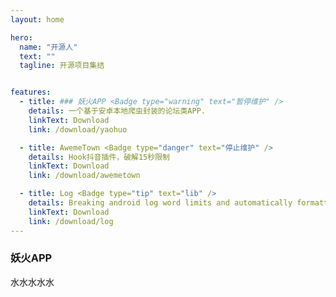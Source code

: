 ```yaml
---
layout: home

hero:
  name: "开源人"
  text: ""
  tagline: 开源项目集结


features:
  - title: ### 妖火APP <Badge type="warning" text="暂停维护" />
    details: 一个基于安卓本地爬虫封装的论坛类APP.
    linkText: Download
    link: /download/yaohuo

  - title: AwemeTown <Badge type="danger" text="停止维护" />
    details: Hook抖音插件，破解15秒限制 
    linkText: Download
    link: /download/awemetown

  - title: Log <Badge type="tip" text="lib" />
    details: Breaking android log word limits and automatically formatting json.
    linkText: Download
    link: /download/log
---
```


### 妖火APP <Badge type="warning" text="暂停维护" />

水水水水水
